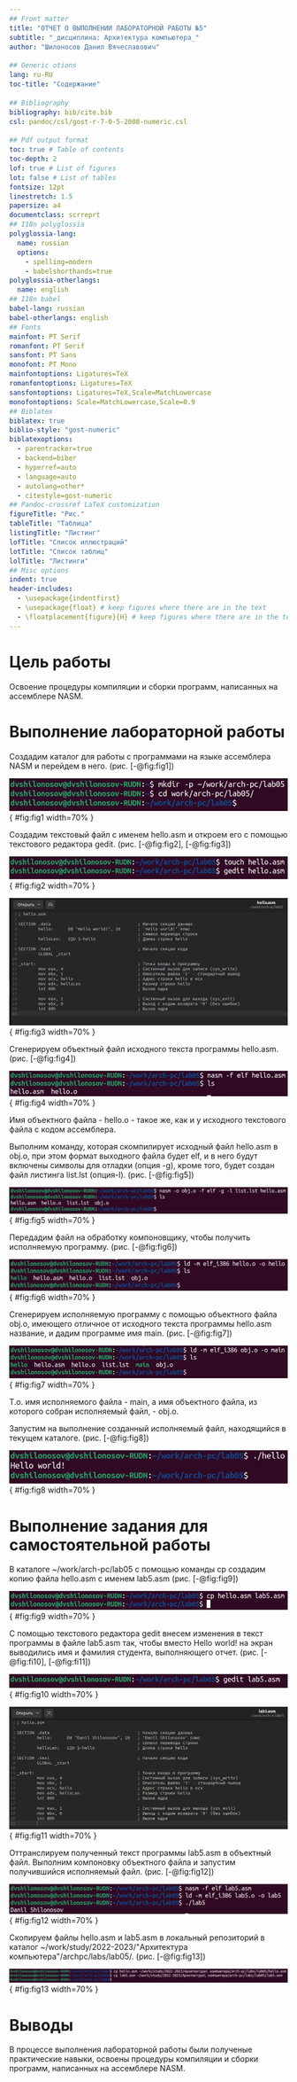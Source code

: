 ```yaml
---
## Front matter
title: "ОТЧЕТ О ВЫПОЛНЕНИИ ЛАБОРАТОРНОЙ РАБОТЫ №5"
subtitle: "_дисциплина: Архитектура компьютера_"
author: "Шилоносов Данил Вячеславович"

## Generic otions
lang: ru-RU
toc-title: "Содержание"

## Bibliography
bibliography: bib/cite.bib
csl: pandoc/csl/gost-r-7-0-5-2008-numeric.csl

## Pdf output format
toc: true # Table of contents
toc-depth: 2
lof: true # List of figures
lot: false # List of tables
fontsize: 12pt
linestretch: 1.5
papersize: a4
documentclass: scrreprt
## I18n polyglossia
polyglossia-lang:
  name: russian
  options:
	- spelling=modern
	- babelshorthands=true
polyglossia-otherlangs:
  name: english
## I18n babel
babel-lang: russian
babel-otherlangs: english
## Fonts
mainfont: PT Serif
romanfont: PT Serif
sansfont: PT Sans
monofont: PT Mono
mainfontoptions: Ligatures=TeX
romanfontoptions: Ligatures=TeX
sansfontoptions: Ligatures=TeX,Scale=MatchLowercase
monofontoptions: Scale=MatchLowercase,Scale=0.9
## Biblatex
biblatex: true
biblio-style: "gost-numeric"
biblatexoptions:
  - parentracker=true
  - backend=biber
  - hyperref=auto
  - language=auto
  - autolang=other*
  - citestyle=gost-numeric
## Pandoc-crossref LaTeX customization
figureTitle: "Рис."
tableTitle: "Таблица"
listingTitle: "Листинг"
lofTitle: "Список иллюстраций"
lotTitle: "Список таблиц"
lolTitle: "Листинги"
## Misc options
indent: true
header-includes:
  - \usepackage{indentfirst}
  - \usepackage{float} # keep figures where there are in the text
  - \floatplacement{figure}{H} # keep figures where there are in the text
---
```


# Цель работы

Освоение процедуры компиляции и сборки программ, написанных на ассемблере NASM.

# Выполнение лабораторной работы

Создадим каталог для работы с программами на языке ассемблера NASM и перейдем в него. (рис. [-@fig:fig1])

![Новый каталог для работы с программами на языке ассемблера NASM](image/1.png){ #fig:fig1 width=70% }

Создадим текстовый файл с именем hello.asm и откроем его с помощью текстового редактора gedit. (рис. [-@fig:fig2], [-@fig:fig3])

![Создание и редактирование файла hello.asm](image/2.png){ #fig:fig2 width=70% }

![hello.asm в текстовом редакторе gedit](image/3.png){ #fig:fig3 width=70% }

Сгенерируем объектный файл исходного текста программы hello.asm. (рис. [-@fig:fig4])

![Генерация объектного файла](image/4.png){ #fig:fig4 width=70% }

Имя объектного файла - hello.o - такое же, как и у исходного текстового файла с кодом ассемблера.

Выполним команду, которая скомпилирует исходный файл hello.asm в obj.o, при этом формат выходного файла будет elf, и в него будут включены символы для отладки (опция -g), кроме того, будет создан файл листинга list.lst (опция-l). (рис. [-@fig:fig5])

![Генерация объектного файла с символами для отладки и файла листинга](image/5.png){ #fig:fig5 width=70% }

Передадим файл на обработку компоновщику, чтобы получить исполняемую программу. (рис. [-@fig:fig6])

![Генерация исполняемого файла с именем по умолчанию](image/6.png){ #fig:fig6 width=70% }

Сгенерируем исполняемую программу с помощью объектного файла obj.o, имеющего отличное от исходного текста программы hello.asm название, и дадим программе имя main. (рис. [-@fig:fig7])

![Генерация исполняемого файла с заданным именем с помощью объектного файла obj.o](image/7.png){ #fig:fig7 width=70% }

Т.о. имя исполняемого файла - main, а имя объектного файла, из которого собран исполняемый файл, - obj.o.

Запустим на выполнение созданный исполняемый файл, находящийся в текущем каталоге. (рис. [-@fig:fig8])

![Запуск исполняемой программы](image/8.png){ #fig:fig8 width=70% }


# Выполнение задания для самостоятельной работы

В каталоге ~/work/arch-pc/lab05 с помощью команды cp создадим копию файла hello.asm с именем lab5.asm (рис. [-@fig:fig9])

![Создание копии файла hello.asm](image/9.png){ #fig:fig9 width=70% }

С помощью текстового редактора gedit внесем изменения в текст программы в файле lab5.asm так, чтобы вместо Hello world! на экран выводились имя и фамилия студента, выполняющего отчет. (рис. [-@fig:fi10], [-@fig:fi11])

![Команда для запуска файла lab5.asm в текстовом редакторе gedit](image/10.png){ #fig:fig10 width=70% }

![lab5.asm в текстовом редакторе gedit](image/11.png){ #fig:fig11 width=70% }

Оттранслируем полученный текст программы lab5.asm в объектный файл. Выполним компоновку объектного файла и запустим получившийся исполняемый файл. (рис. [-@fig:fig12])

![Трансляция исходного текста программы, компоновка объектного файла и запуск получившегося исполняемого файла](image/12.png){ #fig:fig12 width=70% }

Скопируем файлы hello.asm и lab5.asm в локальный репозиторий в каталог ~/work/study/2022-2023/"Архитектура компьютера"/archpc/labs/lab05/. (рис. [-@fig:fig13])

![Копирование файлов hello.asm и lab5.asm в локальный репозиторий](image/13.png){ #fig:fig13 width=70% }

# Выводы

В процессе выполнения лабораторной работы были полученые практические навыки, освоены процедуры компиляции и сборки программ, написанных на ассемблере NASM.
